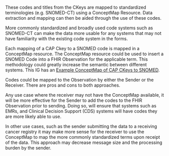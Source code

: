 These codes and titles from the CKeys are mapped to standardized terminologies (e.g. SNOMED-CT) using a ConceptMap Resource. Data extraction and mapping can then be aided through the use of these codes.

More commonly standardized and broadly used code systems such as SNOMED-CT can make the data more usable for any systems that may not have familiarity with the existing code system in the forms.

Each mapping of a CAP Ckey to a SNOMED code is mapped in a ConceptMap resource. The ConceptMap resource could be used to insert a SNOMED Code into a FHIR Observation for the applicable term. This methodology could greatly increase the semantic between different systems. This IG has an [Example ConceptMap of CAP CKeys to SNOMED](ConceptMap-conceptMapCAPex.html).

Codes could be mapped to the Observation by either the Sender or the Receiver. There are pros and cons to both approaches.

Any use case where the receiver may not have the ConceptMap available, it will be more effective for the Sender to add the codes to the FHIR Observation prior to sending. Doing so, will ensure that systems such as EMRs, and Clinical Decision Support (CDS) systems will have codes they are more likely able to use.

In other use cases, such as the sender submitting the data to a receiving cancer registry it may make more sense for the receiver to use the ConceptMap to map the more commonly standardized terms upon receipt of the data. This approach may decrease message size and the processing burden by the sender.

<!-- add example from ConceptMap and expand the point above
Could put the code in the sent Observation or provide the ConceptMap for the receiver to use the code
If the receiver is provided the ConceptMap it might be easier since they'll be able to add the SNOMED Codes to their exisiting data model - do pros and cons
-->